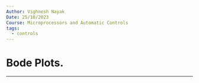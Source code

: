 ```yaml
---
Author: Vighnesh Nayak
Date: 25/10/2023
Course: Microprocessors and Automatic Controls
tags:
  - controls
---
```

# Bode Plots.
---


